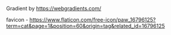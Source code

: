 

Gradient by https://webgradients.com/

favicon - https://www.flaticon.com/free-icon/paw_16796125?term=cat&page=1&position=60&origin=tag&related_id=16796125